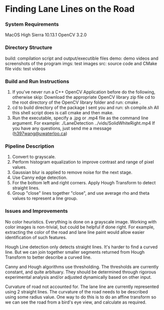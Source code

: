 # **Finding Lane Lines on the Road** 

### System Requirements
MacOS High Sierra 10.13.1
OpenCV 3.2.0

### Directory Structure
build: compilation script and output/executible files
demo: demo videos and screenshots of the program
imgs: test images
src: source code and CMake file
vids: test videos

### Build and Run Instructions
1.  If you've never run a C++ OpenCV Application before do the following, otherwise skip:
    Download the appropriate OpenCV library zip file
    cd to the root directory of the OpenCV library folder and run: cmake .
2.  cd to build directory of the package I sent you and run: sh compile.sh
    All this shell script does is call cmake and then make.
3.  Run the executable, specify a .jpg or .mp4 file as the command line argument.
    For example: ./LaneDetection ../vids/SolidWhiteRight.mp4
If you have any questions, just send me a message (h397wang@uwaterloo.ca)

### Pipeline Description

1. Convert to grayscale.
2. Perform histogram equalization to improve contrast and range of pixel values.
3. Gaussian blur is applied to remove noise for the next stage.
4. Use Canny edge detection.
5. For the bottom left and right corners. Apply Hough Transform to detect straight lines. 
6. Group "close" lines together "close", and use average rho and theta values to represent a line group.

### Issues and Improvements
No color heuristics.
Everything is done on a grayscale image. Working with color images is non-trivial, but could be helpful if done right. For example, extracting the color of the road and lane line paint would allow easier identification of such features.

Hough Line detection only detects straight lines.
It's harder to find a curved line. But we can join together smaller segments returned from Hough Transform to better describe a curved line.

Canny and Hough algorithms use thresholding.
The thresholds are currently constant, and quite arbituary. They should be determined through rigorous experimental analysis and/or adjusted dynamically based on other input.

Curvature of road not accounted for.
The lane line are currently represented using 2 straight lines. The curvature of the road needs to be described using some radius value. One way to do this is to do an affine transform so we can see the road from a bird's eye view, and calculate as required.

